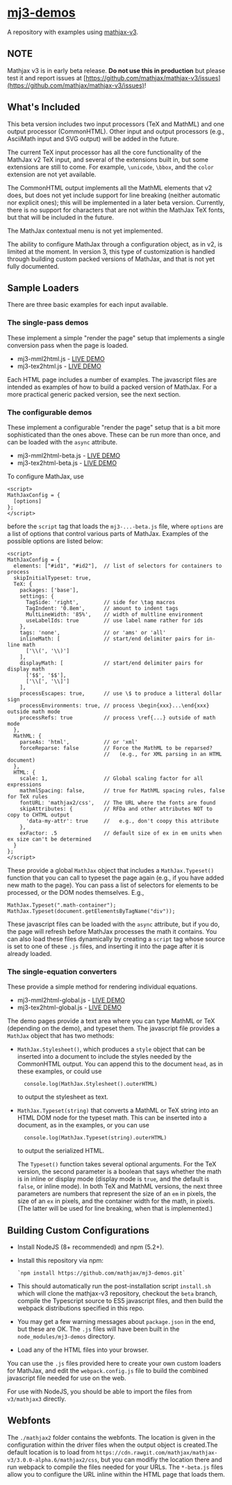 # [mj3-demos](https://github.com/mathjax/mj3-demos)

A repository with examples using [mathjax-v3](https://github.com/mathjax/mathjax-v3).

## NOTE

Mathjax v3 is in early beta release. **Do not use this in production** but please test it and report issues at [https://github.com/mathjax/mathjax-v3/issues](https://github.com/mathjax/mathjax-v3/issues)!

## What's Included

This beta version includes two input processors (TeX and MathML) and one output processor (CommonHTML).  Other input and output processors (e.g., AsciiMath input and SVG output) will be added in the future.

The current TeX input processor has all the core functionality of the MathJax v2 TeX input, and several of the extensions built in, but some extensions are still to come.  For example, `\unicode`, `\bbox`, and the `color` extension are not yet available.

The CommonHTML output implements all the MathML elements that v2 does, but does not yet include support for line breaking (neither automatic nor explicit ones); this will be implemented in a later beta version.  Currently, there is no support for characters that are not within the MathJax TeX fonts, but that will be included in the future.

The MathJax contextual menu is not yet implemented.

The ability to configure MathJax through a configuration object, as in v2, is limited at the moment.  In version 3, this type of customization is handled through building custom packed versions of MathJax, and that is not yet fully documented.

## Sample Loaders

There are three basic examples for each input available.

### The single-pass demos

These implement a simple "render the page" setup that implements a single conversion pass when the page is loaded.

* mj3-mml2html.js - [LIVE DEMO](https://mathjax.github.io/mj3-demos/mj3-mml2html.html)
* mj3-tex2html.js - [LIVE DEMO](https://mathjax.github.io/mj3-demos/mj3-tex2html.html)

Each HTML page includes a number of examples.  The javascript files are intended as examples of how to build a packed version of MathJax.  For a more practical generic packed version, see the next section.


### The configurable demos

These implement a configurable "render the page" setup that is a bit more sophisticated than the ones above.  These can be run more than once, and can be loaded with the `async` attribute.

* mj3-mml2html-beta.js - [LIVE DEMO](https://mathjax.github.io/mj3-demos/mj3-mml2html-beta.html)
* mj3-tex2html-beta.js - [LIVE DEMO](https://mathjax.github.io/mj3-demos/mj3-tex2html-beta.html)

To configure MathJax, use

    <script>
    MathJaxConfig = {
      [options]
    };
    </script>

before the `script` tag that loads the `mj3-...-beta.js` file, where `options` are a list of options that control various parts of MathJax.  Examples of the possible options are listed below:

    <script>
    MathJaxConfig = {
      elements: ["#id1", "#id2"],  // list of selectors for containers to process
      skipInitialTypeset: true,
      TeX: {
        packages: ['base'],        settings: {          TagSide: 'right',        // side for \tag macros          TagIndent: '0.8em',      // amount to indent tags          MultLineWidth: '85%',    // width of multline environment          useLabelIds: true        // use label name rather for ids        },        tags: 'none',              // or 'ams' or 'all'        inlineMath: [              // start/end delimiter pairs for in-line math          ['\\(', '\\)']        ],        displayMath: [             // start/end delimiter pairs for display math          ['$$', '$$'],          ['\\[', '\\]']        ],        processEscapes: true,      // use \$ to produce a litteral dollar sign        processEnvironments: true, // process \begin{xxx}...\end{xxx} outside math mode        processRefs: true          // process \ref{...} outside of math mode      },
      MathML: {
        parseAs: 'html',           // or 'xml'        forceReparse: false        // Force the MathML to be reparsed? 
                                   //   (e.g., for XML parsing in an HTML document)      },
      HTML: {
        scale: 1,                  // Global scaling factor for all expressions        mathmlSpacing: false,      // true for MathML spacing rules, false for TeX rules
        fontURL: 'mathjax2/css',   // The URL where the fonts are found        skipAttributes: {          // RFDa and other attributes NOT to copy to CHTML output
          'data-my-attr': true     //   e.g., don't coopy this attribute
        },        exFactor: .5               // default size of ex in em units when ex size can't be determined      }
    };
    </script>

These provide a global `MathJax` object that includes a `MathJax.Typeset()` function that you can call to typeset the page again (e.g., if you have added new math to the page).  You can pass a list of selectors for elements to be processed, or the DOM nodes themselves.  E.g.,

    MathJax.Typeset(".math-container");
    MathJax.Typeset(document.getElementsByTagName("div"));

These javascript files can be loaded with the `async` attribute, but if you do, the page will refresh before MathJax processes the math it contains.  You can also load these files dynamically by creating a `script` tag whose source is set to one of these `.js` files, and inserting it into the page after it is already loaded.

### The single-equation converters

These provide a simple method for rendering individual equations.

* mj3-mml2html-global.js - [LIVE DEMO](https://mathjax.github.io/mj3-demos/mj3-mml2html-global.html)
* mj3-tex2html-global.js - [LIVE DEMO](https://mathjax.github.io/mj3-demos/mj3-tex2html-global.html)

The demo pages provide a text area where you can type MathML or TeX (depending on the demo), and typeset them.  The javascript file provides a `MathJax` object that has two methods:

* `MathJax.Stylesheet()`, which produces a `style` object that can be inserted into a document to include the styles needed by the CommonHTML output.  You can append this to the document `head`, as in these examples, or could use
 
        console.log(MathJax.Stylesheet().outerHTML)

    to output the stylesheet as text.

* `MathJax.Typeset(string)` that converts a MathML or TeX string into an HTML DOM node for the typeset math.  This can be inserted into a document, as in the examples, or you can use

        console.log(MathJax.Typeset(string).outerHTML)

     to output the serialized HTML.
     
     The `Typeset()` function takes several optional arguments.  For the TeX version, the second parameter is a boolean that says whether the math is in inline or display mode (display mode is `true`, and the default is `false`, or inline mode).  In both TeX and MathML versions, the next three parameters are numbers that represent the size of an `em` in pixels, the size of an `ex` in pixels, and the container width for the math, in pixels.  (The latter will be used for line breaking, when that is implemented.)

## Building Custom Configurations

* Install NodeJS (8+ recommended) and npm (5.2+).
* Install this repository via npm:

      `npm install https://github.com/mathjax/mj3-demos.git`

* This should automatically run the post-installation script `install.sh` which will clone the mathjax-v3 repository, checkout the `beta` branch, compile the Typescript source to ES5 javascript files, and then build the webpack distributions specified in this repo.
* You may get a few warning messages about `package.json` in the end, but these are OK.  The `.js` files will have been built in the `node_modules/mj3-demos` directory.
* Load any of the HTML files into your browser.

You can use the `.js` files provided here to create your own custom loaders for MathJax, and edit the `webpack.config.js` file to build the combined javascript file needed for use on the web.

For use with NodeJS, you should be able to import the files from `v3/mathjax3` directly.

## Webfonts

The `./mathjax2` folder contains the webfonts.  The location is given in the configuration within the driver files when the output object is created.The default location is to load from `https://cdn.rawgit.com/mathjax/mathjax-v3/3.0.0-alpha.6/mathjax2/css`, but you can modifiy the location there and run webpack to compile the files needed for your URLs.  The `*-beta.js` files allow you to configure the URL inline within the HTML page that loads them.
